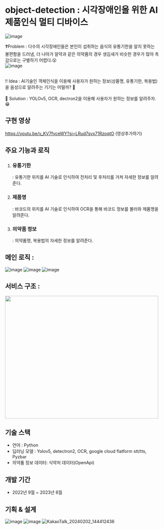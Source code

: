 # object-detection : 시각장애인을 위한 AI 제품인식 멀티 디바이스
![image](https://github.com/hyobin0726/object_detection/assets/140376727/8ee7e75f-bc12-4b2e-8010-649361507d2b)

❓Problem : 다수의 시각장애인들은 본인이 섭취하는 음식의 유통기한을 알지 못하는 불편함을 드러냄, 더 나아가 알약과 같은 의약품의 경우 생김새가 비슷한 경우가 많아 촉감으로는 구별하기 어렵다.😮<br/>
![image](https://github.com/hyobin0726/object_detection/assets/140376727/26a36441-28ec-4f54-9bc5-a8638bd9b30b)

<br/>
‼ Idea : AI기술인 객체인식을 이용해 사용자가 원하는 정보(상품명, 유통기한, 복용법)을 음성으로 알려주는 기기는 어떨까? 🤔<br/>
<br/>
💯 Solution : YOLOv5, OCR, dectron2을 이용해 사용자가 원하는 정보를 알려주자.😁<br/>

## 구현 영상
https://youtu.be/v_KV7fvceWY?si=LRud7svx71RzoqtO
(영상추가하기)
## 주요 기능과 로직
1. ### 유통기한
   : 유통기한 위치를 AI 기술로 인식하여 전처리 및 후처리를 거쳐 자세한 정보를 알려준다. 
2. ### 제품명
   : 바코드의 위치를 AI 기술로 인식하여 OCR을 통해 바코드 정보를 불러와 제품명을 알려준다.
3. ### 의약품 정보
   : 의약품명, 복용법의 자세한 정보를 알려준다.

## 메인 로직 :
![image](https://github.com/hyobin0726/object_detection/assets/140376727/9014f363-ed69-47cc-9ca3-7b8921632c97)
![image](https://github.com/hyobin0726/object_detection/assets/140376727/089c12d1-c42f-424a-b809-27076b5e3d25)
![image](https://github.com/hyobin0726/object_detection/assets/140376727/e25679b7-f839-4b48-86f2-778985a6eca3)

## 서비스 구조 :
<img src="https://github.com/hyobin0726/object_detection/assets/140376727/68cb2168-1b9d-45a9-abfa-33c13de3dc06" width="500" height="400"/>

## 기술 스택
* 언어 : Python
* 딥러닝 모델 : Yolov5, detectron2, OCR, google cloud flatform stt/tts, Pyzbar
* 의약품 정보 데이터: 식약처 데이터(OpenApi)
  
## 개발 기간
* 2022년 9월 ~ 2023년 6월 <br/>

## 기획 & 설계
![image](https://github.com/hyobin0726/object_detection/assets/140376727/1ed2609a-6503-4263-8a97-62cd07acf88a)
![image](https://github.com/hyobin0726/object_detection/assets/140376727/24f069e4-4fee-49b3-9c1a-98933dba6eb6)
![KakaoTalk_20240202_144412436](https://github.com/hyobin0726/object_detection/assets/140376727/48ae92aa-83e2-4726-ae46-db6d89deedbf)

